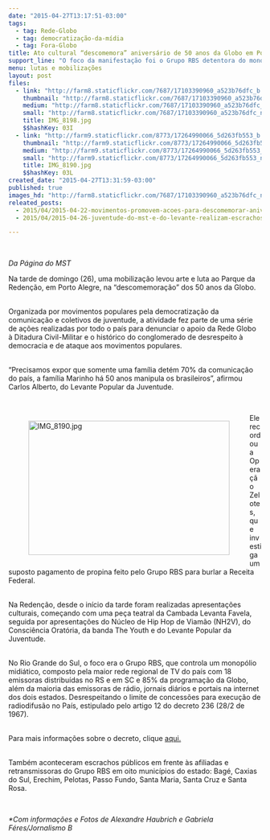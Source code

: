 ```yaml
---
date: "2015-04-27T13:17:51-03:00"
tags:
  - tag: Rede-Globo
  - tag: democratização-da-mídia
  - tag: Fora-Globo
title: Ato cultural “descomemora” aniversário de 50 anos da Globo em Porto Alegre
support_line: "O foco da manifestação foi o Grupo RBS detentora do monopólio midiático do estado. "
menu: lutas e mobilizações
layout: post
files:
  - link: "http://farm8.staticflickr.com/7687/17103390960_a523b76dfc_b.jpg"
    thumbnail: "http://farm8.staticflickr.com/7687/17103390960_a523b76dfc_t.jpg"
    medium: "http://farm8.staticflickr.com/7687/17103390960_a523b76dfc_z.jpg"
    small: "http://farm8.staticflickr.com/7687/17103390960_a523b76dfc_n.jpg"
    title: IMG_8198.jpg
    $$hashKey: 03I
  - link: "http://farm9.staticflickr.com/8773/17264990066_5d263fb553_b.jpg"
    thumbnail: "http://farm9.staticflickr.com/8773/17264990066_5d263fb553_t.jpg"
    medium: "http://farm9.staticflickr.com/8773/17264990066_5d263fb553_z.jpg"
    small: "http://farm9.staticflickr.com/8773/17264990066_5d263fb553_n.jpg"
    title: IMG_8190.jpg
    $$hashKey: 03L
created_date: "2015-04-27T13:31:59-03:00"
published: true
images_hd: "http://farm8.staticflickr.com/7687/17103390960_a523b76dfc_n.jpg"
releated_posts:
  - 2015/04/2015-04-22-movimentos-promovem-acoes-para-descomemorar-aniversario-da-tv-globo.md
  - 2015/04/2015-04-26-juventude-do-mst-e-do-levante-realizam-escrachos-em-afiliadas-da-rbs-no-rs.md

---
```

<p>&nbsp;</p>

<p><em>Da P&aacute;gina do MST</em></p>

<p>Na tarde de domingo (26), uma mobiliza&ccedil;&atilde;o levou arte e luta ao Parque da Reden&ccedil;&atilde;o, em Porto Alegre, na &ldquo;descomemora&ccedil;&atilde;o&rdquo; dos 50 anos da Globo.</p>

<p><br />
Organizada por movimentos populares pela democratiza&ccedil;&atilde;o da comunica&ccedil;&atilde;o e coletivos de juventude, a atividade fez parte de uma s&eacute;rie de a&ccedil;&otilde;es realizadas por todo o pa&iacute;s para denunciar o apoio da Rede Globo &agrave; Ditadura Civil-Militar e o hist&oacute;rico do conglomerado de desrespeito &agrave; democracia e de ataque aos movimentos populares.</p>

<p><br />
&ldquo;Precisamos expor que somente uma fam&iacute;lia det&eacute;m 70% da comunica&ccedil;&atilde;o do pa&iacute;s, a fam&iacute;lia Marinho h&aacute; 50 anos manipula os brasileiros&rdquo;, afirmou Carlos Alberto, do Levante Popular da Juventude.</p>

<p>&nbsp;</p>

<figure class="image" style="float:left"><img alt="IMG_8190.jpg" height="267" src="http://farm9.staticflickr.com/8773/17264990066_5d263fb553_b.jpg" width="400" />
<figcaption></figcaption>
</figure>

<p>Ele recordou a Opera&ccedil;&atilde;o Zelotes, que investiga um suposto pagamento de propina feito pelo Grupo RBS para burlar a Receita Federal.</p>

<p><br />
Na Reden&ccedil;&atilde;o, desde o in&iacute;cio da tarde foram realizadas apresenta&ccedil;&otilde;es culturais, come&ccedil;ando com uma pe&ccedil;a teatral da Cambada Levanta Favela, seguida por apresenta&ccedil;&otilde;es do N&uacute;cleo de Hip Hop de Viam&atilde;o (NH2V), do Consci&ecirc;ncia Orat&oacute;ria, da banda The Youth e do Levante Popular da Juventude.</p>

<p><br />
No Rio Grande do Sul, o foco era o Grupo RBS, que controla um monop&oacute;lio midi&aacute;tico, composto pela maior rede regional de TV do pa&iacute;s com 18 emissoras distribu&iacute;das no RS e em SC e 85% da programa&ccedil;&atilde;o da Globo, al&eacute;m da maioria das emissoras de r&aacute;dio, jornais di&aacute;rios e portais na internet dos dois estados. Desrespeitando o limite de concess&otilde;es para execu&ccedil;&atilde;o de radiodifus&atilde;o no Pa&iacute;s, estipulado pelo artigo 12 do decreto 236 (28/2 de 1967).</p>

<p><br />
Para mais informa&ccedil;&otilde;es sobre o decreto, clique <a href="http://www.planalto.gov.br/ccivil_03/decreto-lei/del0236.htm">aqui.</a></p>

<p><br />
Tamb&eacute;m aconteceram escrachos p&uacute;blicos em frente &agrave;s afiliadas e retransmissoras do Grupo RBS em oito munic&iacute;pios do estado: Bag&eacute;, Caxias do Sul, Erechim, Pelotas, Passo Fundo, Santa Maria, Santa Cruz e Santa Rosa.</p>

<p>&nbsp;</p>

<p><em>*Com informa&ccedil;&otilde;es e Fotos de Alexandre Haubrich e Gabriela F&eacute;res/Jornalismo B</em></p>
